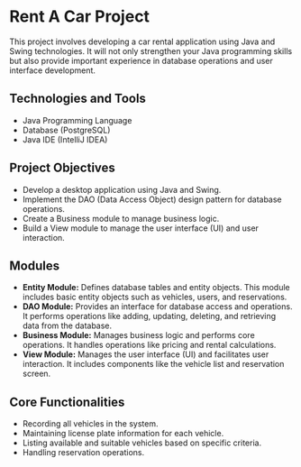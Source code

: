 # Rent A Car Project

This project involves developing a car rental application using Java and Swing technologies. It will not only strengthen your Java programming skills but also provide important experience in database operations and user interface development.

## Technologies and Tools

- Java Programming Language
- Database (PostgreSQL)
- Java IDE (IntelliJ IDEA)

## Project Objectives

- Develop a desktop application using Java and Swing.
- Implement the DAO (Data Access Object) design pattern for database operations.
- Create a Business module to manage business logic.
- Build a View module to manage the user interface (UI) and user interaction.

## Modules

- **Entity Module:** Defines database tables and entity objects. This module includes basic entity objects such as vehicles, users, and reservations.
- **DAO Module:** Provides an interface for database access and operations. It performs operations like adding, updating, deleting, and retrieving data from the database.
- **Business Module:** Manages business logic and performs core operations. It handles operations like pricing and rental calculations.
- **View Module:** Manages the user interface (UI) and facilitates user interaction. It includes components like the vehicle list and reservation screen.

## Core Functionalities

- Recording all vehicles in the system.
- Maintaining license plate information for each vehicle.
- Listing available and suitable vehicles based on specific criteria.
- Handling reservation operations.

